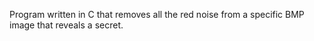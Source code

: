 Program written in C that removes all the red noise from a specific BMP image that reveals a secret.
